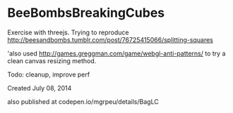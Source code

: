 BeeBombsBreakingCubes
=====================


Exercise with threejs. Trying to reproduce http://beesandbombs.tumblr.com/post/76725415066/splitting-squares

'also used http://games.greggman.com/game/webgl-anti-patterns/ to try a clean canvas resizing method.

Todo: cleanup, improve perf

Created July 08, 2014

also published at codepen.io/mgrpeu/details/BagLC
